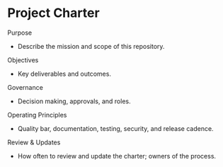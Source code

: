 # Project Charter

Purpose
- Describe the mission and scope of this repository.

Objectives
- Key deliverables and outcomes.

Governance
- Decision making, approvals, and roles.

Operating Principles
- Quality bar, documentation, testing, security, and release cadence.

Review & Updates
- How often to review and update the charter; owners of the process.
